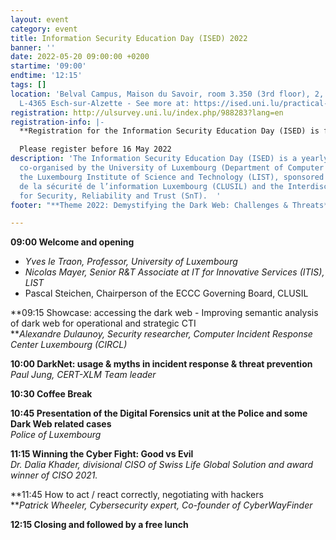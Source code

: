 ```yaml
---
layout: event
category: event
title: Information Security Education Day (ISED) 2022
banner: ''
date: 2022-05-20 09:00:00 +0200
startime: '09:00'
endtime: '12:15'
tags: []
location: 'Belval Campus, Maison du Savoir, room 3.350 (3rd floor), 2, avenue de l''Université,
  L-4365 Esch-sur-Alzette - See more at: https://ised.uni.lu/practical-information/#sthash.gD88kUP1.dpuf'
registration: http://ulsurvey.uni.lu/index.php/988283?lang=en
registration-info: |-
  **Registration for the Information Security Education Day (ISED) is free but mandatory.**

  Please register before 16 May 2022
description: 'The Information Security Education Day (ISED) is a yearly one-day event
  co-organised by the University of Luxembourg (Department of Computer Science) and
  the Luxembourg Institute of Science and Technology (LIST), sponsored by the Club
  de la sécurité de l’information Luxembourg (CLUSIL) and the Interdisciplinary Centre
  for Security, Reliability and Trust (SnT).  '
footer: "**Theme 2022: Demystifying the Dark Web: Challenges & Threats**"

---
```

**09:00 Welcome and opening**

* _Yves le Traon, Professor, University of Luxembourg_
* _Nicolas Mayer, Senior R&T Associate at IT for Innovative Services (ITIS), LIST_
* Pascal Steichen, Chairperson of the ECCC Governing Board, CLUSIL

**09:15 Showcase: accessing the dark web - Improving semantic analysis of dark web for operational and strategic CTI  
**_Alexandre Dulaunoy, Security researcher, Computer Incident Response Center Luxembourg (CIRCL)_  
  
**10:00 DarkNet: usage & myths in incident response & threat prevention**  
_Paul Jung, CERT-XLM Team leader_   
  
**10:30 Coffee Break**  
  
**10:45 Presentation of the Digital Forensics unit at the Police and some Dark Web related cases**   
_Police of Luxembourg_   
  
**11:15 Winning the Cyber Fight: Good vs Evil**   
_Dr. Dalia Khader, divisional CISO of Swiss Life Global Solution and award winner of CISO 2021._  
  
**11:45 How to act / react correctly, negotiating with hackers  
**_Patrick Wheeler, Cybersecurity expert, Co-founder of CyberWayFinder_  
  
**12:15 Closing and followed by a free lunch**